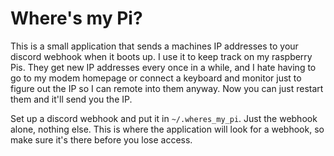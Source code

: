 # Where's my Pi?
This is a small application that sends a machines IP addresses to your discord webhook when it boots up. I use it to keep track on my raspberry Pis. They get new IP addresses every once in a while, and I hate having to go to my modem homepage or connect a keyboard and monitor just to figure out the IP so I can remote into them anyway. Now you can just restart them and it'll send you the IP.

Set up a discord webhook and put it in `~/.wheres_my_pi`. Just the webhook alone, nothing else. This is where the application will look for a webhook, so make sure it's there before you lose access.
